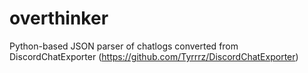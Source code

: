# overthinker
 Python-based JSON parser of chatlogs converted from DiscordChatExporter (https://github.com/Tyrrrz/DiscordChatExporter) 


